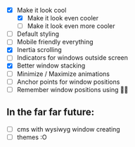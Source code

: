 - [x] Make it look cool
    - [x] Make it look even cooler
    - [ ] Make it look even more cooler
- [ ] Default styling
- [ ] Mobile friendly everything
- [x] Inertia scrolling
- [ ] Indicators for windows outside screen
- [x] Better window stacking
- [ ] Minimize / Maximize animations
- [ ] Anchor points for window positions
- [ ] Remember window positions using 🍪🍪

## In the far far future:
- [ ] cms with wysiwyg window creating 
- [ ] themes :O
